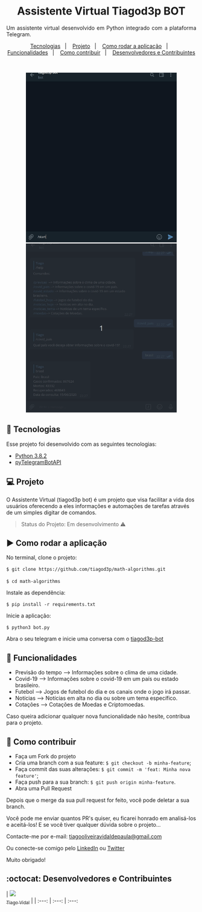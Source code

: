 <h1 align="center">
    Assistente Virtual Tiagod3p BOT
</h1>

<p align="justify"> Um assistente virtual desenvolvido em Python integrado com a plataforma Telegram. </p>

<p align="center">
  <a href="#rocket-tecnologias">Tecnologias</a>&nbsp;&nbsp;&nbsp;|&nbsp;&nbsp;&nbsp;
  <a href="#💻-projeto">Projeto</a>&nbsp;&nbsp;&nbsp;|&nbsp;&nbsp;&nbsp;
  <a href="#▶-como-rodar-a-aplicação">Como rodar a aplicação</a>&nbsp;&nbsp;&nbsp;|&nbsp;&nbsp;&nbsp;
  <a href="#🔨-funcionalidades">Funcionalidades</a>&nbsp;&nbsp;&nbsp;|&nbsp;&nbsp;&nbsp;
  <a href="#🤔-como-contribuir">Como contribuir</a>&nbsp;&nbsp;&nbsp;|&nbsp;&nbsp;&nbsp;
  <a href="#octocat-desenvolvedores-e-contribuintes">Desenvolvedores e Contribuintes</a>
</p>

<br>

<p align="center">
  <img alt="Frontend" src=".github/frontend.gif" width=400px>
  <img alt="Frontend" src=".github/frontend2.gif" width=400px>
</p>

## :rocket: Tecnologias

Esse projeto foi desenvolvido com as seguintes tecnologias:

- [Python 3.8.2](https://www.python.org/)
- [pyTelegramBotAPI](https://pypi.org/project/pyTelegramBotAPI/)

## 💻 Projeto

O Assistente Virtual (tiagod3p bot) é um projeto que visa facilitar a vida dos usuários oferecendo a eles informações e automações de tarefas através de um simples digitar de comandos.

> Status do Projeto: Em desenvolvimento :warning:


## ▶ Como rodar a aplicação

No terminal, clone o projeto: 

```
$ git clone https://github.com/tiagod3p/math-algorithms.git

$ cd math-algorithms
```

Instale as dependência:

```
$ pip install -r requirements.txt
```

Inicie a aplicação:
```
$ python3 bot.py
```

Abra o seu telegram e inicie uma conversa com o [tiagod3p-bot](t.me/tiagod3p_bot)

## 🔨 Funcionalidades

- Previsão do tempo  --> Informações sobre o clima de uma cidade.
- Covid-19 --> Informações sobre o covid-19 em um país ou estado brasileiro.
- Futebol --> Jogos de futebol do dia e os canais onde o jogo irá passar.
- Notícias --> Notícias em alta no dia ou sobre um tema específico.
- Cotações --> Cotações de Moedas e Criptomoedas.

Caso queira adicionar qualquer nova funcionalidade não hesite, contribua para o projeto.

## 🤔 Como contribuir

- Faça um Fork do projeto
- Cria uma branch com a sua feature: `$ git checkout -b minha-feature`;
- Faça commit das suas alterações: `$ git commit -m 'feat: Minha nova feature'`;
- Faça push para a sua branch: `$ git push origin minha-feature`.
- Abra uma Pull Request

Depois que o merge da sua pull request for feito, você pode deletar a sua branch.

Você pode me enviar quantos PR's quiser, eu ficarei honrado em analisá-los e aceitá-los! E se você tiver qualquer dúvida sobre o projeto...

Contacte-me por e-mail: tiagooliveiravidaldepaula@gmail.com

Ou conecte-se comigo pelo [LinkedIn](https://www.linkedin.com/in/tiagovidaldepaula/) ou [Twitter](https://twitter.com/tiagod3p)

Muito obrigado!

## :octocat: Desenvolvedores e Contribuintes

| [<img src="https://avatars0.githubusercontent.com/u/62674726?s=460&u=1c4408eb9492a7bf31a18b0a17f8ed7c444ab56b&v=4" width=115><br><sub>Tiago Vidal</sub>](https://github.com/tiagod3p) |
| :---: | :---: | :---: 
